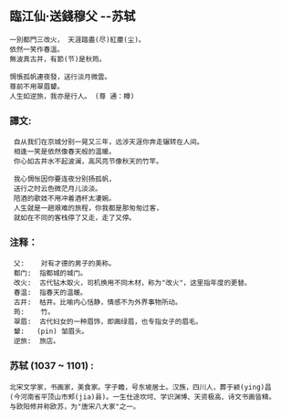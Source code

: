 ## 臨江仙·送錢穆父  --苏轼

    一別都門三改火， 天涯踏盡(尽)紅塵(尘)。
    依然一笑作春溫。
    無波真古井，有節(节)是秋筠。
    
    惆悵孤帆連夜發，送行淡月微雲。
    尊前不用翠眉顰。
    人生如逆旅，我亦是行人。 (尊 通：樽)
    
### 譯文: 
     自从我们在京城分别一晃又三年，远涉天涯你奔走辗转在人间。
     相逢一笑是依然像春天般的温暖。
     你心如古井水不起波澜，高风亮节像秋天的竹竿。
     
     我心惆怅因你要连夜分别扬孤帆，
     送行之时云色微茫月儿淡淡。
     陪酒的歌妓不用冲着酒杯太凄婉。
     人生就是一趟艰难的旅程，你我都是那匆匆过客，
     就如在不同的客栈停了又走，走了又停。
 
### 注释：
     父:    对有才德的男子的美称。
     都门:  指都城的城门。
     改火:  古代钻木取火，司机换用不同木材，称为"改火"，这里指年度的更替。
     春温:  指春天的温暖。
     古井:  枯井。比喻内心恬静，情感不为外界事物所动。
     筠:    竹。
     翠眉:  古代妇女的一种眉饰，即画绿眉，也专指女子的眉毛。
     颦:   (pin) 邹眉头。
     逆旅:  旅店。
     
### 苏轼 (1037 ~ 1101) : 
    北宋文学家，书画家，美食家。字子瞻，号东坡居士。汉族，四川人，葬于颖(ying)昌
    (今河南省平顶山市郏(jia)县)。一生仕途坎坷、学识渊博、天资极高、诗文书画皆精。
    与欧阳修并称欧苏，为"唐宋八大家"之一。